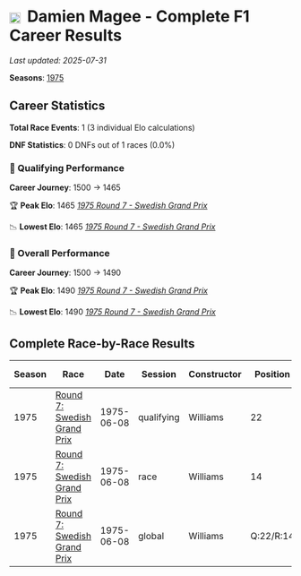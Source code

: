 # <img src="https://upload.wikimedia.org/wikipedia/commons/thumb/8/83/Flag_of_the_United_Kingdom_%283-5%29.svg/512px-Flag_of_the_United_Kingdom_%283-5%29.svg.png?20250726143817" alt="United Kingdom" width="20" height="auto" style="vertical-align: middle; margin-right: 5px;" onerror="this.outerHTML='🇬🇧'; this.style.marginRight='5px';"/> Damien Magee - Complete F1 Career Results

*Last updated: 2025-07-31*

**Seasons**: [1975](../seasons/1975-season-report)

## Career Statistics

**Total Race Events**: 1 (3 individual Elo calculations)

**DNF Statistics**: 0 DNFs out of 1 races (0.0%)

### 🏁 Qualifying Performance
**Career Journey**: 1500 → 1465

🏆 **Peak Elo**: 1465
   *[1975 Round 7 - Swedish Grand Prix](../seasons/1975-season-report#round-7-swedish-grand-prix)*

📉 **Lowest Elo**: 1465
   *[1975 Round 7 - Swedish Grand Prix](../seasons/1975-season-report#round-7-swedish-grand-prix)*

### 🌟 Overall Performance
**Career Journey**: 1500 → 1490

🏆 **Peak Elo**: 1490
   *[1975 Round 7 - Swedish Grand Prix](../seasons/1975-season-report#round-7-swedish-grand-prix)*

📉 **Lowest Elo**: 1490
   *[1975 Round 7 - Swedish Grand Prix](../seasons/1975-season-report#round-7-swedish-grand-prix)*


## Complete Race-by-Race Results

| Season | Race | Date | Session | Constructor | Position | Starting ELO | ELO Change | Final ELO | Teammate |
|--------|------|------|---------|-------------|----------|--------------|------------|-----------|----------|
| 1975 | [Round 7: Swedish Grand Prix](../seasons/1975-season-report#round-7-swedish-grand-prix) | 1975-06-08 | qualifying | Williams | 22 | 1500 | -35 | 1465 | [Ian Scheckter](ian-scheckter) |
| 1975 | [Round 7: Swedish Grand Prix](../seasons/1975-season-report#round-7-swedish-grand-prix) | 1975-06-08 | race | Williams | 14 | 1500 | N/A | 1500 | [Ian Scheckter](ian-scheckter) |
| 1975 | [Round 7: Swedish Grand Prix](../seasons/1975-season-report#round-7-swedish-grand-prix) | 1975-06-08 | global | Williams | Q:22/R:14 | 1500 | -10 | 1490 | [Ian Scheckter](ian-scheckter) |
